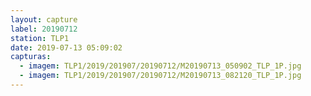 ```yaml
---
layout: capture
label: 20190712
station: TLP1
date: 2019-07-13 05:09:02
capturas:
  - imagem: TLP1/2019/201907/20190712/M20190713_050902_TLP_1P.jpg
  - imagem: TLP1/2019/201907/20190712/M20190713_082120_TLP_1P.jpg
---
```

